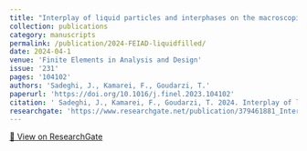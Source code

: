 ```yaml
---
title: "Interplay of liquid particles and interphases on the macroscopic elastic response of Liquid-filled composites"
collection: publications
category: manuscripts
permalink: /publication/2024-FEIAD-liquidfilled/
date: 2024-04-1
venue: 'Finite Elements in Analysis and Design'
issue: '231'
pages: '104102'
authors: 'Sadeghi, J., Kamarei, F., Goudarzi, T.'
paperurl: 'https://doi.org/10.1016/j.finel.2023.104102'
citation: ' Sadeghi, J., Kamarei, F., Goudarzi, T. 2024. Interplay of liquid particles and interphases on the macroscopic elastic response of Liquid-filled composites. Finite Elements in Analysis and Design 231, 104102.'
researchgate: 'https://www.researchgate.net/publication/379461881_Interplay_of_liquid_particles_and_interphases_on_the_macroscopic_elastic_response_of_Liquid-filled_composites'
---
```

[🔗 View on ResearchGate](https://www.researchgate.net/publication/379461881_Interplay_of_liquid_particles_and_interphases_on_the_macroscopic_elastic_response_of_Liquid-filled_composites)
